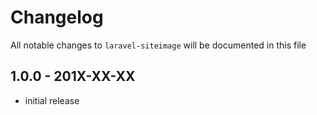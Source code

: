 # Changelog

All notable changes to `laravel-siteimage` will be documented in this file

## 1.0.0 - 201X-XX-XX

- initial release
